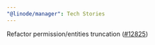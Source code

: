 ```yaml
---
"@linode/manager": Tech Stories
---
```


Refactor permission/entities truncation ([#12825](https://github.com/linode/manager/pull/12825))
